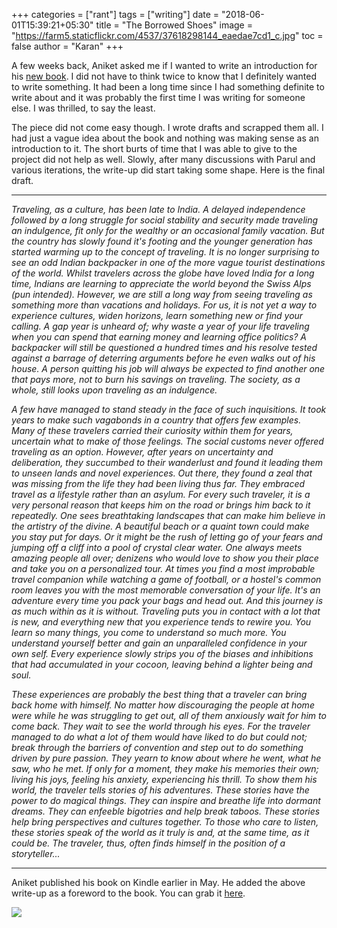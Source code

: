 +++
categories = ["rant"]
tags = ["writing"]
date = "2018-06-01T15:39:21+05:30"
title = "The Borrowed Shoes"
image = "https://farm5.staticflickr.com/4537/37618298144_eaedae7cd1_c.jpg"
toc = false
author = "Karan"
+++

A few weeks back, Aniket asked me if I wanted to write an introduction for his [new book](https://www.goodreads.com/book/show/40136028-the-borrowed-shoes). I did not have to think twice to know that I definitely wanted to write something. It had been a long time since I had something definite to write about and it was probably the first time I was writing for someone else. I was thrilled, to say the least.

The piece did not come easy though. I wrote drafts and scrapped them all. I had just a vague idea about the book and nothing was making sense as an introduction to it. The short burts of time that I was able to give to the project did not help as well. Slowly, after many discussions with Parul and various iterations, the write-up did start taking some shape. Here is the final draft.

<hr />

<em>
Traveling, as a culture, has been late to India. A delayed independence followed by a long struggle for social stability and security made traveling an indulgence, fit only for the wealthy or an occasional family vacation. But the country has slowly found it's footing and the younger generation has started warming up to the concept of traveling. It is no longer surprising to see an odd Indian backpacker in one of the more vague tourist destinations of the world. Whilst travelers across the globe have loved India for a long time, Indians are learning to appreciate the world beyond the Swiss Alps (pun intended). However, we are still a long way from seeing traveling as something more than vacations and holidays. For us, it is not yet a way to experience cultures, widen horizons, learn something new or find your calling. A gap year is unheard of; why waste a year of your life traveling when you can spend that earning money and learning office politics? A backpacker will still be questioned a hundred times and his resolve tested against a barrage of deterring arguments before he even walks out of his house. A person quitting his job will always be expected to find another one that pays more, not to burn his savings on traveling. The society, as a whole, still looks upon traveling as an indulgence.

A few have managed to stand steady in the face of such inquisitions. It took years to make such vagabonds in a country that offers few examples. Many of these travelers carried their curiosity within them for years, uncertain what to make of those feelings. The social customs never offered traveling as an option. However, after years on uncertainty and deliberation, they succumbed to their wanderlust and found it leading them to unseen lands and novel experiences. Out there, they found a zeal that was missing from the life they had been living thus far. They embraced travel as a lifestyle rather than an asylum. For every such traveler, it is a very personal reason that keeps him on the road or brings him back to it repeatedly. One sees breathtaking landscapes that can make him believe in the artistry of the divine. A beautiful beach or a quaint town could make you stay put for days. Or it might be the rush of letting go of your fears and jumping off a cliff into a pool of crystal clear water. One always meets amazing people all over; denizens who would love to show you their place and take you on a personalized tour. At times you find a most improbable travel companion while watching a game of football, or a hostel's common room leaves you with the most memorable conversation of your life. It's an adventure every time you pack your bags and head out. And this journey is as much within as it is without. Traveling puts you in contact with a lot that is new, and everything new that you experience tends to rewire you. You learn so many things, you come to understand so much more. You understand yourself better and gain an unparalleled confidence in your own self. Every experience slowly strips you of the biases and inhibitions that had accumulated in your cocoon, leaving behind a lighter being and soul.

These experiences are probably the best thing that a traveler can bring back home with himself. No matter how discouraging the people at home were while he was struggling to get out, all of them anxiously wait for him to come back. They wait to see the world through his eyes. For the traveler managed to do what a lot of them would have liked to do but could not; break through the barriers of convention and step out to do something driven by pure passion. They yearn to know about where he went, what he saw, who he met. If only for a moment, they make his memories their own; living his joys, feeling his anxiety, experiencing his thrill. To show them his world, the traveler tells stories of his adventures. These stories have the power to do magical things. They can inspire and breathe life into dormant dreams. They can enfeeble bigotries and help break taboos. These stories help bring perspectives and cultures together. To those who care to listen, these stories speak of the world as it truly is and, at the same time, as it could be. The traveler, thus, often finds himself in the position of a storyteller...
</em>

<hr />

Aniket published his book on Kindle earlier in May. He added the above write-up as a foreword to the book. You can grab it [here](https://www.amazon.in/gp/product/B07D3XQ8JD/ref=as_li_tl?ie=UTF8&camp=3638&creative=24630&creativeASIN=B07D3XQ8JD&linkCode=as2&tag=readings0c-21&linkId=d098f83e6e2daf215fc94b579f6ee97e).

<p class="postimg vertimg">
  <a target="_blank"  href="https://www.amazon.in/gp/product/B07D3XQ8JD/ref=as_li_tl?ie=UTF8&camp=3638&creative=24630&creativeASIN=B07D3XQ8JD&linkCode=as2&tag=readings0c-21&linkId=d098f83e6e2daf215fc94b579f6ee97e"><img border="0" src="//ws-in.amazon-adsystem.com/widgets/q?_encoding=UTF8&MarketPlace=IN&ASIN=B07D3XQ8JD&ServiceVersion=20070822&ID=AsinImage&WS=1&Format=_SL250_&tag=readings0c-21" ></a>
  <img src="//ir-in.amazon-adsystem.com/e/ir?t=readings0c-21&l=am2&o=31&a=B07D3XQ8JD" width="1" height="1" border="0" alt="" style="border:none !important; margin:0px !important;" />
</p>
